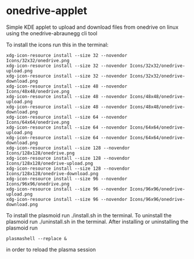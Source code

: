 # onedrive-applet
Simple KDE applet to upload and download files from onedrive on linux using the onedrive-abraunegg cli tool

To install the icons run this in the terminal:
```
xdg-icon-resource install --size 32 --novendor Icons/32x32/onedrive.png
xdg-icon-resource install --size 32 --novendor Icons/32x32/onedrive-upload.png
xdg-icon-resource install --size 32 --novendor Icons/32x32/onedrive-download.png
xdg-icon-resource install --size 48 --novendor Icons/48x48/onedrive.png
xdg-icon-resource install --size 48 --novendor Icons/48x48/onedrive-upload.png
xdg-icon-resource install --size 48 --novendor Icons/48x48/onedrive-download.png
xdg-icon-resource install --size 64 --novendor Icons/64x64/onedrive.png
xdg-icon-resource install --size 64 --novendor Icons/64x64/onedrive-upload.png
xdg-icon-resource install --size 64 --novendor Icons/64x64/onedrive-download.png
xdg-icon-resource install --size 128 --novendor Icons/128x128/onedrive.png
xdg-icon-resource install --size 128 --novendor Icons/128x128/onedrive-upload.png
xdg-icon-resource install --size 128 --novendor Icons/128x128/onedrive-download.png
xdg-icon-resource install --size 96 --novendor Icons/96x96/onedrive.png
xdg-icon-resource install --size 96 --novendor Icons/96x96/onedrive-upload.png
xdg-icon-resource install --size 96 --novendor Icons/96x96/onedrive-download.png
```

To install the plasmoid run ./install.sh in the terminal.
To uninstall the plasmoid run ./uninstall.sh in the terminal.
After installing or uninstalling the plasmoid run
```
plasmashell --replace &
```
in order to reload the plasma session